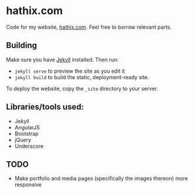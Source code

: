 # hathix.com
Code for my website, [hathix.com](http://hathix.com). Feel free to borrow relevant parts.

## Building
Make sure you have [Jekyll](http://jekyllrb.com) installed. Then run:
- `jekyll serve` to preview the site as you edit it
- `jekyll build` to build the static, deployment-ready site.

To deploy the website, copy the `_site` directory to your server.

## Libraries/tools used:
- Jekyll
- AngularJS
- Bootstrap
- jQuery
- Underscore

## TODO
- Make portfolio and media pages (specifically the images thereon) more responsive
